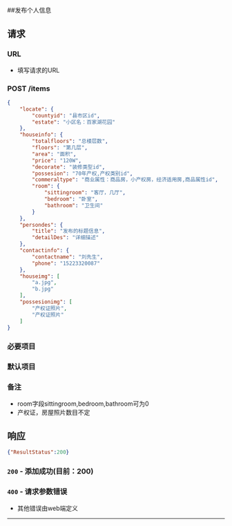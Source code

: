 ##发布个人信息
## 请求
###	URL

+ 填写请求的URL

### POST /items
```json
{
    "locate": {
        "countyid": "县市区id",
        "estate": "小区名：百家湖花园"
    },
    "houseinfo": {
        "totalfloors": "总楼层数",
        "floors": "第几层",
        "area": "面积",
        "price": "120W",
        "decorate": "装修类型id",
        "possesion": "70年产权,产权类别id",
        "commeraltype": "商业属性：商品房，小产权房，经济适用房,商品属性id",
        "room": {
            "sittingroom": "客厅，几厅",
            "bedroom": "卧室",
            "bathroom": "卫生间"
        }
    },
    "persondes": {
        "title": "发布的标题信息",
        "detailDes": "详细描述"
    },
    "contactinfo": {
        "contactname": "刘先生",
        "phone": "15223320087"
    },
    "houseimg": [
        "a.jpg",
        "b.jpg"
    ],
    "possesionimg": [
        "产权证照片",
        "产权证照片"
    ]
}
```
### 必要项目

### 默认项目


### 备注

* room字段sittingroom,bedroom,bathroom可为0
* 产权证，房屋照片数目不定

## 响应

```json
{"ResultStatus":200}
```

### `200` - 添加成功(目前：200)

### `400` - 请求参数错误
+ 其他错误由web端定义

********************
